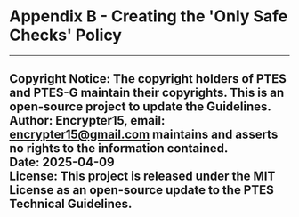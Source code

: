 # Appendix B - Creating the 'Only Safe Checks' Policy

---
**Copyright Notice**: The copyright holders of PTES and PTES-G maintain their copyrights. This is an open-source project to update the Guidelines.  
**Author**: Encrypter15, email: encrypter15@gmail.com maintains and asserts no rights to the information contained.  
**Date**: 2025-04-09  
**License**: This project is released under the MIT License as an open-source update to the PTES Technical Guidelines.  
---



